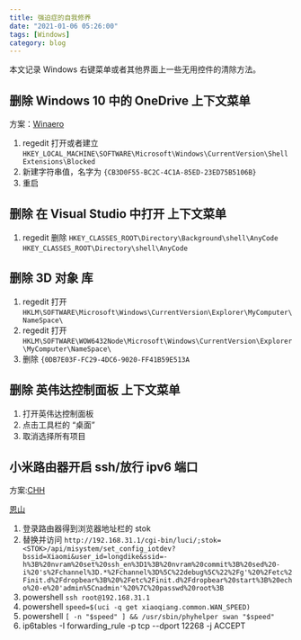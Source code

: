 ```yaml
---
title: 强迫症的自我修养
date: "2021-01-06 05:26:00"
tags: [Windows]
category: blog
---
```

本文记录 Windows 右键菜单或者其他界面上一些无用控件的清除方法。

<!-- more -->


## 删除 Windows 10 中的 OneDrive 上下文菜单

方案：[Winaero](https://winaero.com/remove-onedrive-context-menu-windows-10/)

1. regedit 打开或者建立 `HKEY_LOCAL_MACHINE\SOFTWARE\Microsoft\Windows\CurrentVersion\Shell Extensions\Blocked`
2. 新建字符串值，名字为 `{CB3D0F55-BC2C-4C1A-85ED-23ED75B5106B}`
3. 重启

## 删除 在 Visual Studio 中打开 上下文菜单

1. regedit 删除 `HKEY_CLASSES_ROOT\Directory\Background\shell\AnyCode` `HKEY_CLASSES_ROOT\Directory\shell\AnyCode`

## 删除 3D 对象 库

1. regedit 打开 `HKLM\SOFTWARE\Microsoft\Windows\CurrentVersion\Explorer\MyComputer\NameSpace\`
2. regedit 打开 `HKLM\SOFTWARE\WOW6432Node\Microsoft\Windows\CurrentVersion\Explorer\MyComputer\NameSpace\`
3. 删除 `{0DB7E03F-FC29-4DC6-9020-FF41B59E513A`

## 删除 英伟达控制面板 上下文菜单

1. 打开英伟达控制面板
2. 点击工具栏的 “桌面”
3. 取消选择所有项目

## 小米路由器开启 ssh/放行 ipv6 端口

方案:[CHH](https://www.chiphell.com/thread-2254324-1-1.html)

[恩山](https://www.right.com.cn/forum/thread-4053910-1-1.html)

1. 登录路由器得到浏览器地址栏的 stok
2. 替换并访问 `http://192.168.31.1/cgi-bin/luci/;stok=<STOK>/api/misystem/set_config_iotdev?bssid=Xiaomi&user_id=longdike&ssid=-h%3B%20nvram%20set%20ssh_en%3D1%3B%20nvram%20commit%3B%20sed%20-i%20's%2Fchannel%3D.*%2Fchannel%3D%5C%22debug%5C%22%2Fg'%20%2Fetc%2Finit.d%2Fdropbear%3B%20%2Fetc%2Finit.d%2Fdropbear%20start%3B%20echo%20-e%20'admin%5Cnadmin'%20%7C%20passwd%20root%3B`
3. powershell `ssh root@192.168.31.1`
4. powershell `speed=$(uci -q get xiaoqiang.common.WAN_SPEED)`
5. powershell `[ -n "$speed" ] && /usr/sbin/phyhelper swan "$speed"`
6. ip6tables -I forwarding\_rule -p tcp --dport 12268 -j ACCEPT
